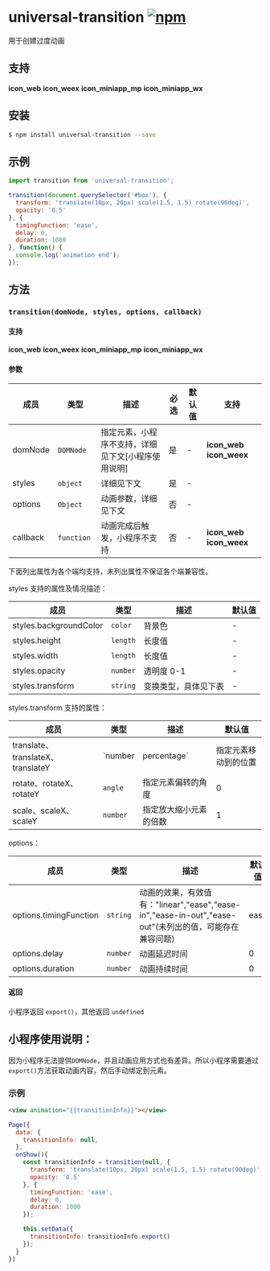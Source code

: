 # universal-transition [![npm](https://img.shields.io/npm/v/universal-transition.svg)](https://www.npmjs.com/package/universal-transition)

用于创建过度动画

## 支持

__icon_web__ __icon_weex__ __icon_miniapp_mp__ __icon_miniapp_wx__

## 安装

```bash
$ npm install universal-transition --save
```

## 示例

```js
import transition from 'universal-transition';

transition(document.querySelector('#box'), {
  transform: 'translate(10px, 20px) scale(1.5, 1.5) rotate(90deg)',
  opacity: '0.5'
}, {
  timingFunction: 'ease',
  delay: 0,
  duration: 1000
}, function() {
  console.log('animation end');
});
```

## 方法

### `transition(domNode, styles, options, callback)`

#### 支持

__icon_web__ __icon_weex__ __icon_miniapp_mp__ __icon_miniapp_wx__

#### 参数

| 成员 | 类型 | 描述 | 必选 |默认值 | 支持 |
| --- | --- | --- | --- | --- | --- |
| domNode | `DOMNode`  | 指定元素，小程序不支持，详细见下文[小程序使用说明] | 是 | - | __icon_web__ __icon_weex__ |
| styles | `object`  | 详细见下文 | 是 | - |   |
| options | `Object`  | 动画参数，详细见下文 | 否 | - |   |
| callback | `function`  |  动画完成后触发，小程序不支持 | 否 | - | __icon_web__ __icon_weex__ |

下面列出属性为各个端均支持，未列出属性不保证各个端兼容性。

styles 支持的属性及情况描述：

| 成员 | 类型 | 描述 | 默认值 |
| --- | --- | --- | --- |
| styles.backgroundColor |  `color` | 背景色 | - |
| styles.height | `length` | 长度值 | - |
| styles.width | `length` | 长度值 | - |
| styles.opacity | `number` | 透明度 0-1 | - |
| styles.transform | `string` | 变换类型，具体见下表 | - |

styles.transform 支持的属性：

| 成员 | 类型 | 描述 | 默认值 |
| --- | --- | --- | --- |
| translate、translateX、translateY | `number | percentage` | 指定元素移动到的位置 | 0 |
| rotate、rotateX、rotateY | `angle` | 指定元素偏转的角度 | 0 |
| scale、scaleX、scaleY| `number` | 指定放大缩小元素的倍数 | 1 |

options：

| 成员 | 类型 | 描述 | 默认值 |
| --- | --- | --- | --- |
| options.timingFunction |  `string` | 动画的效果，有效值有："linear","ease","ease-in","ease-in-out","ease-out"(未列出的值，可能存在兼容问题) | ease |
| options.delay |  `number` | 动画延迟时间 | 0 |
| options.duration |  `number` | 动画持续时间 | 0 |

#### 返回

小程序返回 `export()`，其他返回 `undefined`

## 小程序使用说明：

因为小程序无法提供`DOMNode`，并且动画应用方式也有差异。所以小程序需要通过`export()`方法获取动画内容，然后手动绑定到元素。

### 示例

```html
<view animation="{{transitionInfo}}"></view>
```
```javascript
Page({
  data: {
    transitionInfo: null,
  },
  onShow(){
    const transitionInfo = transition(null, {
      transform: 'translate(10px, 20px) scale(1.5, 1.5) rotate(90deg)',
      opacity: '0.5'
    }, {
      timingFunction: 'ease',
      delay: 0,
      duration: 1000
    });

    this.setData({
      transitionInfo: transitionInfo.export()
    });
  }
})
```
